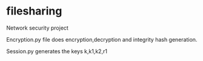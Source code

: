 # filesharing
Network security project

Encryption.py file does encryption,decryption and integrity hash generation.

Session.py generates the keys k,k1,k2,r1
